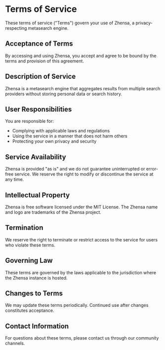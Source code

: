 # Terms of Service

These terms of service ("Terms") govern your use of Zhensa, a privacy-respecting metasearch engine.

## Acceptance of Terms

By accessing and using Zhensa, you accept and agree to be bound by the terms and provision of this agreement.

## Description of Service

Zhensa is a metasearch engine that aggregates results from multiple search providers without storing personal data or search history.

## User Responsibilities

You are responsible for:
- Complying with applicable laws and regulations
- Using the service in a manner that does not harm others
- Protecting your own privacy and security

## Service Availability

Zhensa is provided "as is" and we do not guarantee uninterrupted or error-free service. We reserve the right to modify or discontinue the service at any time.

## Intellectual Property

Zhensa is free software licensed under the MIT License. The Zhensa name and logo are trademarks of the Zhensa project.

## Termination

We reserve the right to terminate or restrict access to the service for users who violate these terms.

## Governing Law

These terms are governed by the laws applicable to the jurisdiction where the Zhensa instance is hosted.

## Changes to Terms

We may update these terms periodically. Continued use after changes constitutes acceptance.

## Contact Information

For questions about these terms, please contact us through our community channels.